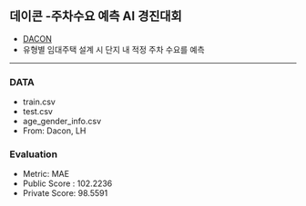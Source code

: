 ## 데이콘 -주차수요 예측 AI 경진대회 

* [DACON](https://dacon.io/competitions/official/235745/overview/description)
* 유형별 임대주택 설계 시 단지 내 적정 주차 수요를 예측

-----------------



### DATA

-  train.csv  
-  test.csv 
- age_gender_info.csv
- From: Dacon, LH



### Evaluation

- Metric: MAE
- Public Score : 102.2236
- Private Score: 98.5591 

